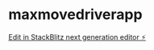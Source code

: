 # maxmovedriverapp

[Edit in StackBlitz next generation editor ⚡️](https://stackblitz.com/~/github.com/maxvaljan/maxmovedriverapp)